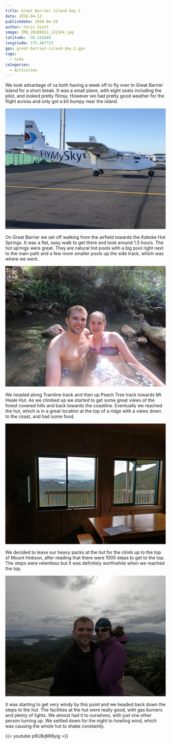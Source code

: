 ```yaml
---
title: Great Barrier Island Day 1
date: 2018-04-12
publishdate: 2018-04-19
author: Chris Scott
image: IMG_20180412_131324.jpg
latitude: -36.242644
longitude: 175.467723
gpx: great-barrier-island-day-1.gpx
tags:
  - hike
categories:
  - Activities
---
```


We took advantage of us both having a week off to fly over to Great Barrier Island for a short break.
It was a small plane, with eight seats including the pilot, and looked pretty flimsy.
However we had pretty good weather for the flight across and only got a bit bumpy near the island.

![Small plane](IMG_1099.jpg)

On Great Barrier we set off walking from the airfield towards the Kaitoke Hot Springs.
It was a flat, easy walk to get there and took around 1.5 hours.
The hot springs were great.
They are natural hot pools with a big pool right next to the main path and a few more smaller pools up the side track, which was where we went.

![Kaitoke Hot Springs](GOPR0383.jpg)

We headed along Tramline track and then up Peach Tree track towards Mt Heale Hut.
As we climbed up we started to get some great views of the forest covered hills and back towards the coastline.
Eventually we reached the hut, which is in a great location at the top of a ridge with a views down to the coast, and had some food.

![View from inside Mt Heale Hut](IMG_20180412_133651.jpg)

We decided to leave our heavy packs at the hut for the climb up to the top of Mount Hobson, after reading that there were 1000 steps to get to the top.
The steps were relentless but it was definitely worthwhile when we reached the top.

![At the top of Mount Hobson](GOPR0390.jpg)

It was starting to get very windy by this point and we headed back down the steps to the hut.
The facilities at the hut were really good, with gas burners and plenty of lights.
We almost had it to ourselves, with just one other person turning up.
We settled down for the night to howling wind, which was causing the whole hut to shake constantly.

{{< youtube p9U8qMl8yig >}}
